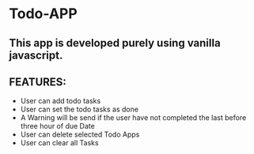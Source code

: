 # Todo-APP

## This app is developed purely using vanilla javascript.

## FEATURES:

- User can add todo tasks
- User can set the todo tasks as done
- A Warning will be send if the user have not completed the last before three hour of due Date
- User can delete selected Todo Apps
- User can clear all Tasks
